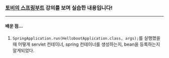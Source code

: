 ### <a href="https://www.inflearn.com/course/%ED%86%A0%EB%B9%84-%EC%8A%A4%ED%94%84%EB%A7%81%EB%B6%80%ED%8A%B8-%EC%9D%B4%ED%95%B4%EC%99%80%EC%9B%90%EB%A6%AC/dashboard">토비의 스프링부트</a> 강의를 보며 실습한 내용입니다!

---


#### 배운 점...

1. ```SpringApplication.run(HellobootApplication.class, args);```를 실행했을때 어떻게 servlet 컨테이너, spring 컨테이너를 생성하는지, bean을 등록하는지 알게되었다.
